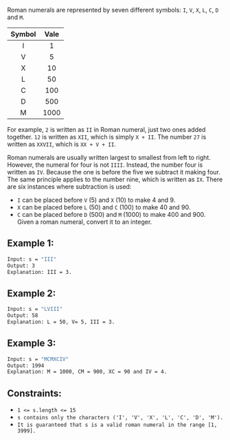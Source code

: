 Roman numerals are represented by seven different symbols: ```I```, ```V```, ```X```, ```L```, ```C```, ```D``` and ```M```.

| Symbol  | Vale    |
| :---:   | :---:   |
|I        |1        |
|V        |5        |
|X        |10       |
|L        |50       |
|C        |100      |
|D        |500      |
|M        |1000     |

For example, ```2``` is written as ```II``` in Roman numeral, just two ones added together. ```12``` is written as ```XII```, which is simply ```X + II```. The number ```27``` is written as ```XXVII```, which is ```XX + V + II```.

Roman numerals are usually written largest to smallest from left to right. However, the numeral for four is not ```IIII```. Instead, the number four is written as ```IV```. Because the one is before the five we subtract it making four. The same principle applies to the number nine, which is written as ```IX```. There are six instances where subtraction is used:
* ```I``` can be placed before ```V``` (5) and ```X``` (10) to make 4 and 9. 
* ```X``` can be placed before ```L``` (50) and ```C``` (100) to make 40 and 90. 
* ```C``` can be placed before ```D``` (500) and ```M``` (1000) to make 400 and 900.
Given a roman numeral, convert it to an integer.

## Example 1:
```bash
Input: s = "III"
Output: 3
Explanation: III = 3.
```

## Example 2:
```bash
Input: s = "LVIII"
Output: 58
Explanation: L = 50, V= 5, III = 3.
```

## Example 3:
```bash
Input: s = "MCMXCIV"
Output: 1994
Explanation: M = 1000, CM = 900, XC = 90 and IV = 4.
```

## Constraints:
* ```1 <= s.length <= 15```
* ```s contains only the characters ('I', 'V', 'X', 'L', 'C', 'D', 'M').```
* ```It is guaranteed that s is a valid roman numeral in the range [1, 3999].```